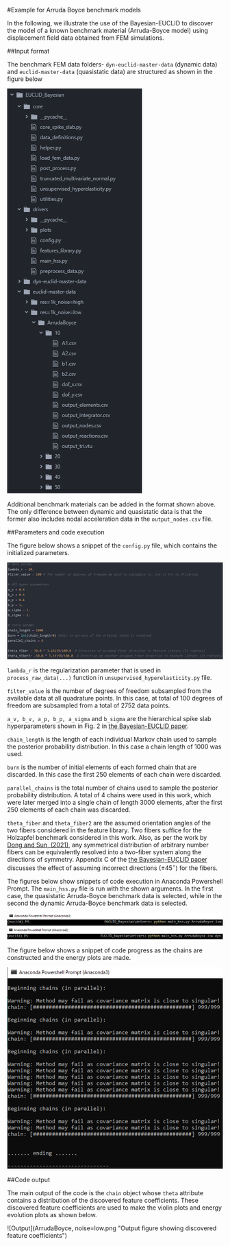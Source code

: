#Example for Arruda Boyce benchmark models

In the following, we illustrate the use of the Bayesian-EUCLID to discover the model of a known benchmark material (Arruda-Boyce model) using displacement field data obtained from FEM simulations.

##Input format

The benchmark FEM data folders- `dyn-euclid-master-data` (dynamic data) and `euclid-master-data` (quasistatic data) are structured as shown in the figure below

![Input folder structure and contents](FileStructure.PNG "Input structure and contents")

Additional benchmark materials can be added in the format shown above. The only difference between dynamic and quasistatic data is that the former also includes nodal acceleration data in the `output_nodes.csv` file.

##Parameters and code execution

The figure below shows a snippet of the `config.py` file, which contains the initialized parameters.

![Parameters](Params.PNG "Snippet of initialized parameters")

`lambda_r` is the regularization parameter that is used in `process_raw_data(...)` function in `unsupervised_hyperelasticity.py` file.

`filter_value` is the number of degrees of freedom subsampled from the available data at all quadrature points. In this case, at total of 100 degrees of freedom are subsampled from a total of 2752 data points.

`a_v, b_v, a_p, b_p, a_sigma` and `b_sigma` are the hierarchical spike slab hyperparameters shown in Fig. 2 in [the Bayesian-EUCLID paper](https://arxiv.org/abs/2203.07422).

`chain_length` is the length of each individual Markov chain used to sample the posterior probability distribution. In this case a chain length of 1000 was used.

`burn` is the number of initial elements of each formed chain that are discarded. In this case the first 250 elements of each chain were discarded.

`parallel_chains` is the total number of chains used to sample the posterior probability distribution. A total of 4 chains were used in this work, which were later merged into a single chain of length 3000 elements, after the first 250 elements of each chain was discarded.

`theta_fiber` and `theta_fiber2` are the assumed orientation angles of the two fibers considered in the feature library. Two fibers suffice for the Holzapfel benchmark considered in this work. Also, as per the work by [Dong and Sun, (2021)](https://doi.org/10.1016/j.jmps.2021.104377), any symmetrical distribution of arbitrary number fibers can be equivalently resolved into a two-fiber system along the directions of symmetry. Appendix C of the [the Bayesian-EUCLID paper](https://arxiv.org/abs/2203.07422) discusses the effect of assuming incorrect directions ($\pm45^{\circ}$) for the fibers.

The figures below show snippets of code execution in Anaconda Powershell Prompt. The `main_hss.py` file is run with the shown arguments. In the first case, the quasistatic Arruda-Boyce benchmark data is selected, while in the second the dynamic Arruda-Boyce benchmark data is selected.

![codeexec1](codeexec1.PNG "Snippet of running code with quasistatic benchmark data")
![codeexec2](codeexec2.PNG "Snippet of running code with dynamic benchmark data")

The figure below shows a snippet of code progress as the chains are constructed and the energy plots are made.

![Progress](Progress.PNG "Snippet of code progress and completion")


##Code output

The main output of the code is the `chain` object whose `theta` attribute contains a distribution of the discovered feature coefficients. These discovered feature coefficients are used to make the violin plots and energy evolution plots as shown below.

![Output](ArrudaBoyce, noise=low.png "Output figure showing discovered feature coefficients")
